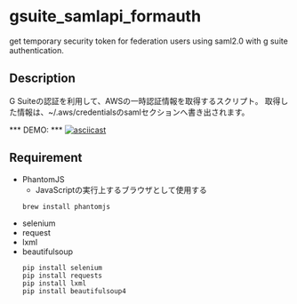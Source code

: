 # gsuite_samlapi_formauth
get temporary security token for federation users using saml2.0 with g suite authentication.

## Description
G Suiteの認証を利用して、AWSの一時認証情報を取得するスクリプト。
取得した情報は、~/.aws/credentialsのsamlセクションへ書き出されます。

*** DEMO: ***
[![asciicast](https://asciinema.org/a/cu382jvwzb7cl7p8fic0ignr1.png)](https://asciinema.org/a/cu382jvwzb7cl7p8fic0ignr1?speed=2&autoplay=1)

## Requirement
- PhantomJS
  - JavaScriptの実行上するブラウザとして使用する
  ```
  brew install phantomjs
  ```
- selenium
- request
- lxml
- beautifulsoup
  ```
  pip install selenium
  pip install requests
  pip install lxml
  pip install beautifulsoup4
  ```


